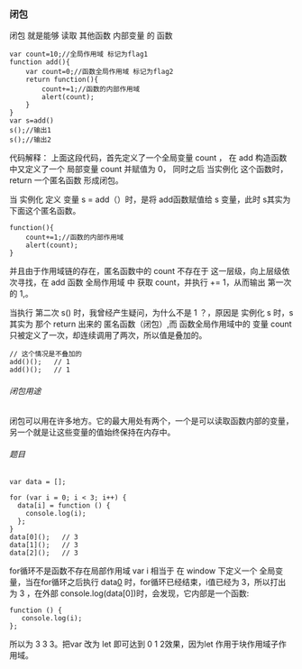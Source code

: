 ### 闭包

闭包 就是能够 读取 其他函数 内部变量 的 函数

```
var count=10;//全局作用域 标记为flag1
function add(){
    var count=0;//函数全局作用域 标记为flag2
    return function(){
        count+=1;//函数的内部作用域
        alert(count);
    }
}
var s=add()
s();//输出1
s();//输出2
```
代码解释：
上面这段代码，首先定义了一个全局变量 count ， 在 add 构造函数中又定义了一个 局部变量 count 并赋值为 0， 同时之后 当实例化 这个函数时，return 一个匿名函数 形成闭包。

当 实例化 定义 变量 s = add（）时，是将 add函数赋值给 s 变量，此时 s其实为下面这个匿名函数。
```
function(){
    count+=1;//函数的内部作用域
    alert(count);
}
```
并且由于作用域链的存在，匿名函数中的 count 不存在于 这一层级，向上层级依次寻找，在 add 函数 全局作用域 中 获取 count，并执行 += 1，从而输出 第一次的 1,。

当执行 第二次 s() 时，我曾经产生疑问，为什么不是 1 ？，原因是 实例化 s 时，s其实为 那个 return 出来的 匿名函数（闭包）,而 函数全局作用域中的 变量 count 只被定义了一次，却连续调用了两次，所以值是叠加的。
```
// 这个情况是不叠加的
add()();   // 1
add()();   // 1
```
###### 闭包用途

闭包可以用在许多地方。它的最大用处有两个，一个是可以读取函数内部的变量，另一个就是让这些变量的值始终保持在内存中。

###### 题目 
```
var data = [];

for (var i = 0; i < 3; i++) {
  data[i] = function () {
    console.log(i);
  };
}
data[0]();   // 3
data[1]();   // 3
data[2]();   // 3
```
for循环不是函数不存在局部作用域 var i 相当于 在 window 下定义一个 全局变量，当在for循环之后执行 data[0]() 时，for循环已经结束，i值已经为 3，所以打出为 3 ，在外部 console.log(data[0])时，会发现，它内部是一个函数: 
```
function () {
   console.log(i);
};
```
所以为 3 3 3。把var 改为 let 即可达到 0 1 2效果，因为let 作用于块作用域子作用域。


